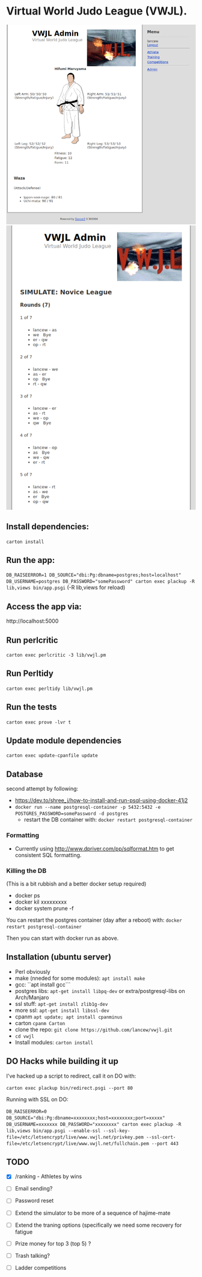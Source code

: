 # Virtual World Judo League (VWJL).

![screenshot of athlete view](2020-12-31.png "Screenshot of athlete view")
![screenshot of simulation view](2021-01-03.png "Screenshot of simulation view")


## Install dependencies:
 ```carton install```

## Run the app:
 ```DB_RAISEERROR=1 DB_SOURCE="dbi:Pg:dbname=postgres;host=localhost" DB_USERNAME=postgres DB_PASSWORD="somePassword" carton exec plackup -R lib,views bin/app.psgi``` (-R lib,views for reload)

## Access the app via:
 http://localhost:5000

## Run perlcritic
 ```carton exec perlcritic -3 lib/vwjl.pm```

## Run Perltidy
 ```carton exec perltidy lib/vwjl.pm```

## Run the tests
```carton exec prove -lvr t```

## Update module dependencies
```carton exec update-cpanfile update```

## Database
second attempt by following:
* https://dev.to/shree_j/how-to-install-and-run-psql-using-docker-41j2
* ```docker run --name postgresql-container -p 5432:5432 -e POSTGRES_PASSWORD=somePassword -d postgres```
    * restart the DB container with: ```docker restart postgresql-container```

### Formatting
* Currently using http://www.dpriver.com/pp/sqlformat.htm to get consistent SQL formatting.

### Killing the DB
(This is a bit rubbish and a better docker setup required)

* docker ps
* docker kil xxxxxxxxx
* docker system prune -f

You can restart the postgres container (day after a reboot) with: ```docker restart postgresql-container```

Then you can start with docker run as above.



## Installation (ubuntu server)
* Perl obviously
* make (nneded for some modules): ```apt install make```
* gcc: ``apt install gcc```
* postgres libs: ```apt-get install libpq-dev``` or extra/postgresql-libs on Arch/Manjaro
* ssl stuff: ```apt-get install zlib1g-dev```
* more ssl: ```apt-get install libssl-dev```
* cpanm ```apt update; apt install cpanminus```
* carton ```cpanm Carton```
* clone the repo: ```git clone https://github.com/lancew/vwjl.git```
* ```cd vwjl```
* Install modules: ```carton install```


## DO Hacks while building it up

I've hacked up a script to redirect, call it on DO with:

```carton exec plackup bin/redirect.psgi --port 80```

Running with SSL on DO:

```DB_RAISEERROR=0 DB_SOURCE="dbi:Pg:dbname=xxxxxxxx;host=xxxxxxxx;port=xxxxx" DB_USERNAME=xxxxxxx DB_PASSWORD="xxxxxxxx" carton exec plackup -R lib,views bin/app.psgi --enable-ssl --ssl-key-file=/etc/letsencrypt/live/www.vwjl.net/privkey.pem --ssl-cert-file=/etc/letsencrypt/live/www.vwjl.net/fullchain.pem --port 443```


## TODO

* [X] /ranking - Athletes by wins
* [ ] Email sending?
* [ ] Password reset
* [ ] Extend the simulator to be more of a sequence of hajime-mate
* [ ] Extend the traning options (specifically we need some recovery for fatigue
* [ ] Prize money for top 3 (top 5) ?
* [ ] Trash talking?
* [ ] Ladder competitions


